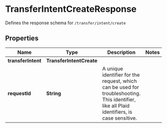 

# TransferIntentCreateResponse

Defines the response schema for `/transfer/intent/create`

## Properties

| Name | Type | Description | Notes |
|------------ | ------------- | ------------- | -------------|
|**transferIntent** | **TransferIntentCreate** |  |  |
|**requestId** | **String** | A unique identifier for the request, which can be used for troubleshooting. This identifier, like all Plaid identifiers, is case sensitive. |  |



